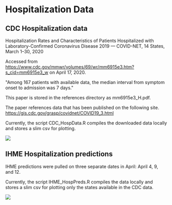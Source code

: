 Hospitalization Data
================

CDC Hospitalization data
------------------------

Hospitalization Rates and Characteristics of Patients Hospitalized with Laboratory-Confirmed Coronavirus Disease 2019 — COVID-NET, 14 States, March 1–30, 2020

Accessed from <https://www.cdc.gov/mmwr/volumes/69/wr/mm6915e3.htm?s_cid=mm6915e3_w> on April 17, 2020.

"Among 167 patients with available data, the median interval from symptom onset to admission was 7 days."

This paper is stored in the references directory as mm6915e3\_H.pdf.

The paper references data that has been published on the following site. <https://gis.cdc.gov/grasp/covidnet/COVID19_3.html>

Currently, the script CDC\_HospData.R compiles the downloaded data locally and stores a slim csv for plotting.

![](HospitalizationData_files/figure-markdown_github/CDCplot-1.png)

IHME Hospitalization predictions
--------------------------------

IHME predictions were pulled on three separate dates in April: April 4, 9, and 12.

Currently, the script IHME\_HospPreds.R compiles the data locally and stores a slim csv for plotting only the states available in the CDC data.

![](HospitalizationData_files/figure-markdown_github/IHMEplot-1.png)
